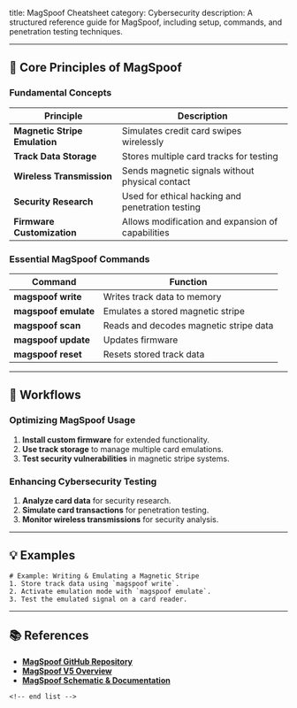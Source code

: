 title: MagSpoof Cheatsheet
category: Cybersecurity
description: A structured reference guide for MagSpoof, including setup, commands, and penetration testing techniques.

---

## 🔧 **Core Principles of MagSpoof**

### **Fundamental Concepts**

| Principle                           | Description                                       |
| ----------------------------------- | ------------------------------------------------- |
| **Magnetic Stripe Emulation** | Simulates credit card swipes wirelessly           |
| **Track Data Storage**        | Stores multiple card tracks for testing           |
| **Wireless Transmission**     | Sends magnetic signals without physical contact   |
| **Security Research**         | Used for ethical hacking and penetration testing  |
| **Firmware Customization**    | Allows modification and expansion of capabilities |

### **Essential MagSpoof Commands**

| Command                    | Function                               |
| -------------------------- | -------------------------------------- |
| **magspoof write**   | Writes track data to memory            |
| **magspoof emulate** | Emulates a stored magnetic stripe      |
| **magspoof scan**    | Reads and decodes magnetic stripe data |
| **magspoof update**  | Updates firmware                       |
| **magspoof reset**   | Resets stored track data               |

---

## 🔄 **Workflows**

### **Optimizing MagSpoof Usage**

1. **Install custom firmware** for extended functionality.
2. **Use track storage** to manage multiple card emulations.
3. **Test security vulnerabilities** in magnetic stripe systems.

### **Enhancing Cybersecurity Testing**

1. **Analyze card data** for security research.
2. **Simulate card transactions** for penetration testing.
3. **Monitor wireless transmissions** for security analysis.

---

## 💡 **Examples**

```plaintext
# Example: Writing & Emulating a Magnetic Stripe
1. Store track data using `magspoof write`.  
2. Activate emulation mode with `magspoof emulate`.  
3. Test the emulated signal on a card reader.  
```

---

## 📚 **References**

- **[MagSpoof GitHub Repository](https://github.com/samyk/magspoof/blob/master/magspoof-schematic-dip.sch)**
- **[MagSpoof V5 Overview](https://www.hackster.io/electronic-cats/read-and-spoof-masgtripes-with-magspoof-v5-189547)**
- **[MagSpoof Schematic &amp; Documentation](https://github.com/samyk/magspoof/blob/master/magspoof-schematic-dip.sch)**

```
<!-- end list -->
```